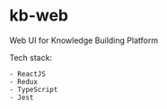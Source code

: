 # kb-web
Web UI for Knowledge Building Platform

Tech stack:

    - ReactJS
    - Redux
    - TypeScript
    - Jest